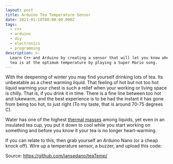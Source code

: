 ```yaml
---
layout: post
title: Arduino Tea Temperature Sensor
date: 2021-01-18T00:00:00.000Z
tags:
  - c++
  - arduino
  - diy
  - electronics
  - programming
description: >-
  Learn C++ and Arduino by creating a sensor that will let you know when your
  tea is at the optimum temperature by playing a Super Mario song.
---
```


With the deepening of winter you may find yourself drinking lots of tea. Its unbeatable as a chest warming liquid. That feeling of hot but not too hot liquid warming your chest is such a relief when your working or living space is chilly. That is, if you drink it in time. There is a fine line between too hot and lukewarm, and the best experience is to be had the instant it has gone from being too hot, to just right (To my taste, that is around 70-75 degrees C).

Water has one of the highest [thermal masses](https://en.wikipedia.org/wiki/Thermal_mass) among liquids, yet even in an insulated tea cup, you put it down to cool while you start working on something and before you know it your tea is no longer heart-warming.

If you can relate to this, then grab yourself an Arduino Nano (or a cheap knock off). Wire up a temperature sensor, a buzzer, and upload this code:

<script src="http://gist-it.appspot.com/https://github.com/iansedano/teaTemp/blob/master/teaTemp.ino"></script>

Source: <https://github.com/iansedano/teaTemp/>

